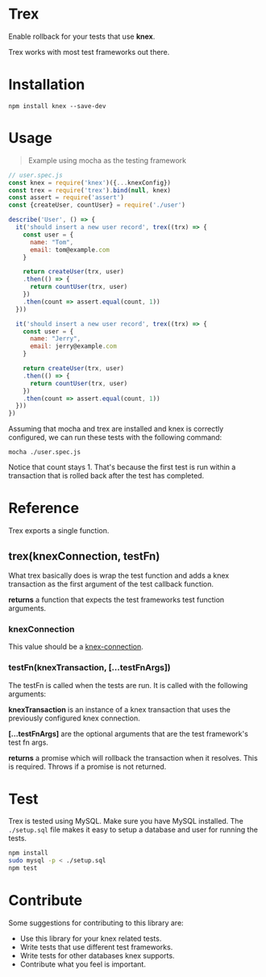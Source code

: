 # Trex

Enable rollback for your tests that use **knex**.

Trex works with most test frameworks out there.


# Installation

`npm install knex --save-dev`


# Usage

> Example using mocha as the testing framework

```js
// user.spec.js
const knex = require('knex')({...knexConfig})
const trex = require('trex').bind(null, knex)
const assert = require('assert')
const {createUser, countUser} = require('./user')

describe('User', () => {
  it('should insert a new user record', trex((trx) => {
    const user = {
      name: "Tom",
      email: tom@example.com
    }

    return createUser(trx, user)
    .then(() => {
      return countUser(trx, user)
    })
    .then(count => assert.equal(count, 1))
  }))

  it('should insert a new user record', trex((trx) => {
    const user = {
      name: "Jerry",
      email: jerry@example.com
    }

    return createUser(trx, user)
    .then(() => {
      return countUser(trx, user)
    })
    .then(count => assert.equal(count, 1))
  }))
})
```

Assuming that mocha and trex are installed and knex is correctly configured, we can
run these tests with the following command:

`mocha ./user.spec.js`

Notice that count stays 1. That's because the first test is run within
a transaction that is rolled back after the test has completed.


# Reference

Trex exports a single function.

## trex(knexConnection, testFn)

What trex basically does is wrap the test function and adds a knex transaction as
the first argument of the test callback function.

**returns** a function that expects the test frameworks test function
arguments.

### knexConnection

This value should be a [knex-connection](http://knexjs.org/#Installation-client).

### testFn(knexTransaction, [...testFnArgs])

The testFn is called when the tests are run. It is called with the following
arguments:

**knexTransaction** is an instance of a knex transaction that uses the
previously configured knex connection.

**[...testFnArgs]** are the optional arguments that are the test framework's
test fn args.

**returns** a promise which will rollback the transaction when it resolves.
This is required. Throws if a promise is not returned.

# Test

Trex is tested using MySQL. Make sure you have MySQL installed. The
`./setup.sql` file makes it easy to setup a database and user for running the
tests.

```bash
npm install
sudo mysql -p < ./setup.sql
npm test
```

# Contribute

Some suggestions for contributing to this library are:

- Use this library for your knex related tests.
- Write tests that use different test frameworks.
- Write tests for other databases knex supports.
- Contribute what you feel is important.

